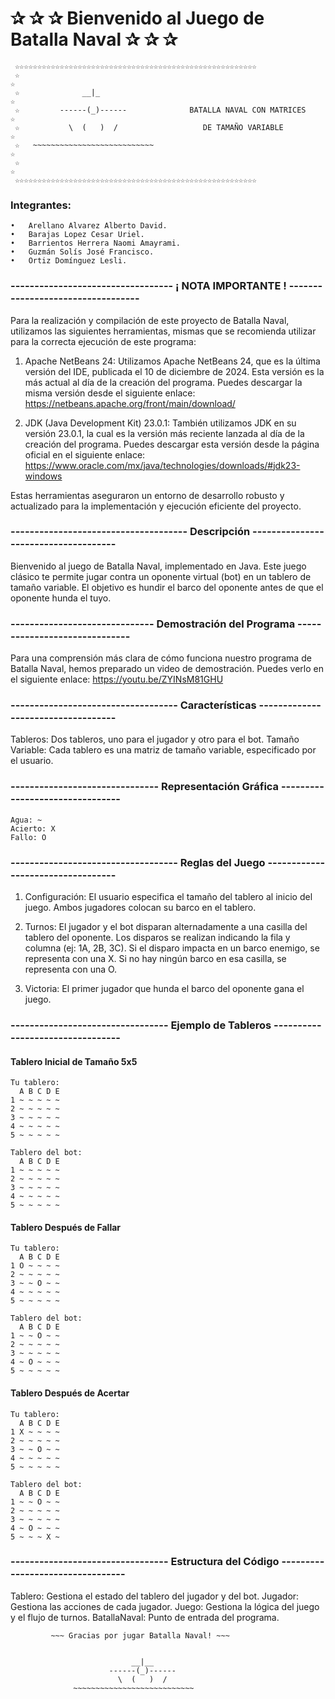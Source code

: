 
# ✰ ✰ ✰  Bienvenido al Juego de Batalla Naval   ✰ ✰ ✰ 
```
 ☆☆☆☆☆☆☆☆☆☆☆☆☆☆☆☆☆☆☆☆☆☆☆☆☆☆☆☆☆☆☆☆☆☆☆☆☆☆☆☆☆☆☆☆☆☆☆☆☆☆☆☆☆☆
 ☆                                                                              ☆
 ☆              __|_                                                            ☆
 ☆         ------(_)------              BATALLA NAVAL CON MATRICES              ☆
 ☆           \  (   )  /                   DE TAMAÑO VARIABLE                   ☆
 ☆   ~~~~~~~~~~~~~~~~~~~~~~~~~~~                                                ☆
 ☆                                                                              ☆
 ☆☆☆☆☆☆☆☆☆☆☆☆☆☆☆☆☆☆☆☆☆☆☆☆☆☆☆☆☆☆☆☆☆☆☆☆☆☆☆☆☆☆☆☆☆☆☆☆☆☆☆☆☆☆
```



### Integrantes:
```
•	Arellano Alvarez Alberto David.
•	Barajas Lopez Cesar Uriel.
•	Barrientos Herrera Naomi Amayrami.
•	Guzmán Solís José Francisco.
•	Ortiz Domínguez Lesli.
```

### ---------------------------------- ¡ NOTA IMPORTANTE ! ----------------------------------

Para la realización y compilación de este proyecto de Batalla Naval, utilizamos las siguientes herramientas, mismas que se recomienda utilizar para la correcta ejecución de este programa:

1. Apache NetBeans 24: Utilizamos Apache NetBeans 24, que es la última versión del IDE, publicada el 10 de diciembre de 2024. Esta versión es la más actual al día de la creación del programa. Puedes descargar la misma versión desde el siguiente enlace: 
https://netbeans.apache.org/front/main/download/

2. JDK (Java Development Kit) 23.0.1: También utilizamos JDK en su versión 23.0.1, la cual es la versión más reciente lanzada al día de la creación del programa. Puedes descargar esta versión desde la página oficial en el siguiente enlace:
https://www.oracle.com/mx/java/technologies/downloads/#jdk23-windows

Estas herramientas aseguraron un entorno de desarrollo robusto y actualizado para la implementación y ejecución eficiente del proyecto.



### ------------------------------------- Descripción -------------------------------------
Bienvenido al juego de Batalla Naval, implementado en Java. Este juego clásico te permite jugar contra un oponente virtual (bot) en un tablero de tamaño variable. El objetivo es hundir el barco del oponente antes de que el oponente hunda el tuyo.


### ------------------------------ Demostración del Programa ------------------------------ 
Para una comprensión más clara de cómo funciona nuestro programa de Batalla Naval, hemos preparado un video de demostración. Puedes verlo en el siguiente enlace:
https://youtu.be/ZYINsM81GHU


### ----------------------------------- Características -----------------------------------
Tableros: Dos tableros, uno para el jugador y otro para el bot.
Tamaño Variable: Cada tablero es una matriz de tamaño variable, especificado por el usuario.


### ------------------------------- Representación Gráfica --------------------------------
```
Agua: ~
Acierto: X
Fallo: O
```

### ----------------------------------- Reglas del Juego ----------------------------------

1. Configuración:
El usuario especifica el tamaño del tablero al inicio del juego.
Ambos jugadores colocan su barco en el tablero.

2. Turnos:
El jugador y el bot disparan alternadamente a una casilla del tablero del oponente.
Los disparos se realizan indicando la fila y columna (ej: 1A, 2B, 3C).
Si el disparo impacta en un barco enemigo, se representa con una X.
Si no hay ningún barco en esa casilla, se representa con una O.

3. Victoria:
El primer jugador que hunda el barco del oponente gana el juego.


### --------------------------------- Ejemplo de Tableros ---------------------------------

#### Tablero Inicial de Tamaño 5x5
```
Tu tablero:
  A B C D E
1 ~ ~ ~ ~ ~
2 ~ ~ ~ ~ ~
3 ~ ~ ~ ~ ~
4 ~ ~ ~ ~ ~
5 ~ ~ ~ ~ ~

Tablero del bot:
  A B C D E
1 ~ ~ ~ ~ ~
2 ~ ~ ~ ~ ~
3 ~ ~ ~ ~ ~
4 ~ ~ ~ ~ ~
5 ~ ~ ~ ~ ~
```
#### Tablero Después de Fallar
```
Tu tablero:
  A B C D E
1 O ~ ~ ~ ~
2 ~ ~ ~ ~ ~
3 ~ ~ O ~ ~
4 ~ ~ ~ ~ ~
5 ~ ~ ~ ~ ~

Tablero del bot:
  A B C D E
1 ~ ~ O ~ ~
2 ~ ~ ~ ~ ~
3 ~ ~ ~ ~ ~
4 ~ O ~ ~ ~
5 ~ ~ ~ ~ ~
```
#### Tablero Después de Acertar
```
Tu tablero:
  A B C D E
1 X ~ ~ ~ ~
2 ~ ~ ~ ~ ~
3 ~ ~ O ~ ~
4 ~ ~ ~ ~ ~
5 ~ ~ ~ ~ ~

Tablero del bot:
  A B C D E
1 ~ ~ O ~ ~
2 ~ ~ ~ ~ ~
3 ~ ~ ~ ~ ~
4 ~ O ~ ~ ~
5 ~ ~ ~ X ~

```



### --------------------------------- Estructura del Código ---------------------------------

Tablero: Gestiona el estado del tablero del jugador y del bot.
Jugador: Gestiona las acciones de cada jugador.
Juego: Gestiona la lógica del juego y el flujo de turnos.
BatallaNaval: Punto de entrada del programa.




```
         ~~~ Gracias por jugar Batalla Naval! ~~~


                           __|__         
                      ------(_)------     
                        \  (   )  /      
              ~~~~~~~~~~~~~~~~~~~~~~~~~~~  
```
